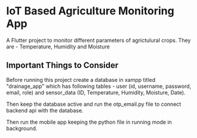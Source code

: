 # IoT Based Agriculture Monitoring App

A Flutter project to monitor different parameters of agrictulural crops. They are - Temperature, Humidity and Moisture

## Important Things to Consider

Before running this project create a database in xampp titled "drainage_app" which has following tables - user (id, username, password, email, role) and sensor_data (ID, Temperature, Humidity, Moisture, Date).

Then keep the database active and run the otp_email.py file to connect backend api with the database.

Then run the mobile app keeping the python file in running mode in background.

